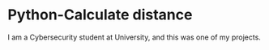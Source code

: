 # Python-Calculate distance
 
I am a Cybersecurity student at University, and this was one of my projects. 